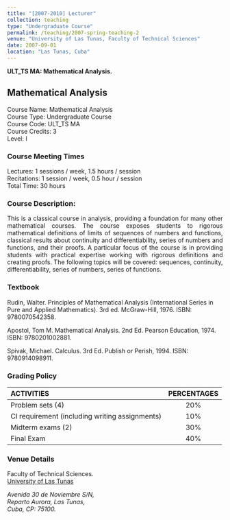 ```yaml
---
title: "[2007-2010] Lecturer"
collection: teaching
type: "Undergraduate Course"
permalink: /teaching/2007-spring-teaching-2
venue: "University of Las Tunas, Faculty of Technical Sciences"
date: 2007-09-01
location: "Las Tunas, Cuba"
---
```


**ULT_TS MA: Mathematical Analysis.**

## Mathematical Analysis
Course Name: Mathematical Analysis <br />
Course Type:  Undergraduate Course  <br />
Course Code: ULT_TS MA  <br />
Course Credits: 3  <br />
Level: I   <br />


### Course Meeting Times
Lectures: 1 sessions / week, 1.5 hours / session  <br />
Recitations: 1 session / week, 0.5 hour / session <br />
Total Time: 30 hours <br />

### Course Description: 
<div style="text-align:  justify">
This is a classical course in analysis, providing a foundation for many other mathematical courses. 
The course exposes students to rigorous mathematical definitions of limits of sequences of numbers 
and functions, classical results about continuity and differentiability, series of numbers and functions,
and their proofs. A particular focus of the course is in providing students with practical expertise
working with rigorous definitions and creating proofs. The following topics will be covered: sequences,
continuity, differentiability, series of numbers, series of functions.
</div>


### Textbook
Rudin, Walter. Principles of Mathematical Analysis (International Series in Pure and Applied Mathematics). 
3rd ed. McGraw-Hill, 1976. ISBN: 9780070542358.

Apostol, Tom M. Mathematical Analysis. 2nd Ed. Pearson Education, 1974. ISBN: 9780201002881.

Spivak, Michael. Calculus. 3rd Ed. Publish or Perish, 1994. ISBN: 9780914098911.


### Grading Policy

| ACTIVITIES                                     | PERCENTAGES | 
|:-----------------------------------------------|:-----------:|
| Problem sets (4)                               |     20%     | 
| CI requirement (including writing assignments) |     10%     | 
| Midterm exams (2)                              |     30%     | 
| Final Exam                                     |    	40%     | 

  
### Venue Details

Faculty of Technical Sciences. <br />
[University of Las Tunas](http://www.ult.edu.cu/)
<address>
 Avenida 30 de Noviembre S/N, <br />Reparto Aurora, Las Tunas, <br /> Cuba, CP: 75100.
</address>

